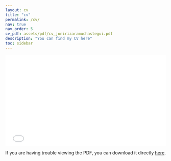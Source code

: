```yaml
---
layout: cv
title: "cv"
permalink: /cv/
nav: true
nav_order: 5
cv_pdf: assets/pdf/cv_jonirizaramuchastegui.pdf
description: "You can find my CV here"
toc: sidebar
---
```


<style>
  .responsive-iframe {
    position: relative;
    overflow: hidden;
    padding-top: 56.25%; /* 16:9 aspect ratio */
  }
  .responsive-iframe iframe {
    position: absolute;
    top: 0;
    left: 0;
    width: 100%;
    height: 100%;
  }
</style>

<div class="responsive-iframe">
  <iframe src="{{ site.baseurl }}/assets/pdf/cv_jonirizaramuchastegui.pdf" frameborder="0">
    This browser does not support PDFs. Please download the PDF to view it: 
    <a href="{{ site.baseurl }}/assets/pdf/cv_jonirizaramuchastegui.pdf">Download PDF</a>
  </iframe>
</div>

<p>If you are having trouble viewing the PDF, you can download it directly <a href="{{ site.baseurl }}/assets/pdf/cv_jonirizaramuchastegui.pdf">here</a>.</p>

